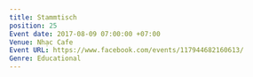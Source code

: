 ```yaml
---
title: Stammtisch
position: 25
Event date: 2017-08-09 07:00:00 +07:00
Venue: Nhạc Cafe
Event URL: https://www.facebook.com/events/117944682160613/
Genre: Educational
---
```


